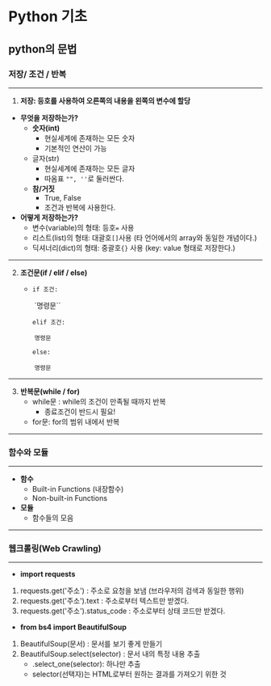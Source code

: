 # Python 기초

## python의 문법

### 저장/ 조건 / 반복

---

1. **저장: 등호를 사용하여 오른쪽의 내용을 왼쪽의 변수에 할당**

- **무엇을 저장하는가?**
  - **숫자(int)**
    - 현실세계에 존재하는 모든 숫자
    - 기본적인 연산이 가능
  - 글자(str)
    - 현실세계에 존재하는 모든 글자
    - 따옴표 `"", ''`로 둘러싼다.
  - **참/거짓**
    - True, False
    - 조건과 반복에 사용한다.
- **어떻게 저장하는가?**
  - 변수(variable)의 형태: 등호`=` 사용
  - 리스트(list)의 형태: 대괄호`[]`사용 (타 언어에서의 array와 동일한 개념이다.)
  - 딕셔너리(dict)의 형태: 중괄호`{}` 사용 (key: value 형태로 저장한다.)

---

2. **조건문(if / elif / else)**

   - `if 조건:`

     ​		`명령문``

     `elif 조건:`

     ​		`명령문`

     `else:`

     ​		`명령문`

---

3. **반복문(while / for)**
   - while문 : while의 조건이 만족될 때까지 반복
     - 종료조건이 반드시 필요!
   - for문: for의 범위 내에서 반복

---

### 함수와 모듈

---

- **함수**
  - Built-in Functions (내장함수) 
  - Non-built-in Functions
- **모듈**
  - 함수들의 모음

---

### 웹크롤링(Web Crawling)

---

- **import requests**

1. requests.get('주소') : 주소로 요청을 보냄 (브라우저의 검색과 동일한 행위)
2. requests.get('주소').text : 주소로부터 텍스트만 받겠다.
3. requests.get('주소').status_code : 주소로부터 상태 코드만 받겠다.



- **from bs4 import BeautifulSoup**

1. BeautifulSoup(문서) : 문서를 보기 좋게 만들기
2. BeautifulSoup.select(selector) : 문서 내의 특정 내용 추출
   - .select_one(selector): 하나만 추출
   - selector(선택자)는 HTML로부터 원하는 결과를 가져오기 위한 것